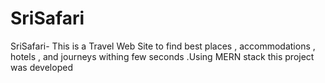 # SriSafari
SriSafari- This is a Travel Web Site to find best places , accommodations , hotels , and journeys withing few seconds .Using MERN stack this project was developed
